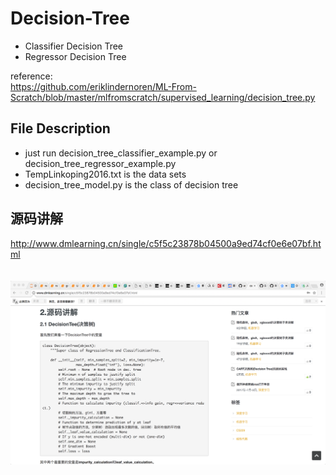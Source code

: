 # Decision-Tree
*  Classifier Decision Tree 
*  Regressor Decision Tree

reference:<br>
https://github.com/eriklindernoren/ML-From-Scratch/blob/master/mlfromscratch/supervised_learning/decision_tree.py<br>

File Description
------
*  just run decision_tree_classifier_example.py or decision_tree_regressor_example.py<br>
*  TempLinkoping2016.txt is the data sets<br>
*  decision_tree_model.py is the class of decision tree<br>

源码讲解
------
http://www.dmlearning.cn/single/c5f5c23878b04500a9ed74cf0e6e07bf.html<br>
<br>
<br>
![image](https://github.com/RRdmlearning/DecisionTree/blob/master/code.png)
